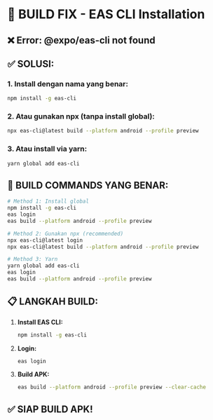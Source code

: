 # 🔧 BUILD FIX - EAS CLI Installation

## ❌ Error: @expo/eas-cli not found

## ✅ SOLUSI:

### 1. Install dengan nama yang benar:
```bash
npm install -g eas-cli
```

### 2. Atau gunakan npx (tanpa install global):
```bash
npx eas-cli@latest build --platform android --profile preview
```

### 3. Atau install via yarn:
```bash
yarn global add eas-cli
```

## 🚀 BUILD COMMANDS YANG BENAR:

```bash
# Method 1: Install global
npm install -g eas-cli
eas login
eas build --platform android --profile preview

# Method 2: Gunakan npx (recommended)
npx eas-cli@latest login
npx eas-cli@latest build --platform android --profile preview

# Method 3: Yarn
yarn global add eas-cli
eas login  
eas build --platform android --profile preview
```

## 📋 LANGKAH BUILD:

1. **Install EAS CLI:**
   ```bash
   npm install -g eas-cli
   ```

2. **Login:**
   ```bash
   eas login
   ```

3. **Build APK:**
   ```bash
   eas build --platform android --profile preview --clear-cache
   ```

## ✅ SIAP BUILD APK!